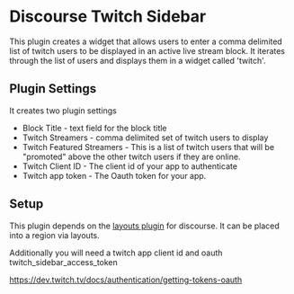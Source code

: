 # Discourse Twitch Sidebar

This plugin creates a widget that allows users to enter a comma delimited list of twitch users to be displayed in an active live stream block.
It iterates through the list of users and displays them in a widget called 'twitch'.


## Plugin Settings

It creates two plugin settings
- Block Title - text field for the block title
- Twitch Streamers - comma delimited set of twitch users to display
- Twitch Featured Streamers - This is a list of twitch users that will be "promoted" above the other twitch users if they are online.
- Twitch Client ID - The client id of your app to authenticate
- Twitch app token - The Oauth token for your app.

## Setup

This plugin depends on the [layouts plugin](https://meta.discourse.org/t/custom-layouts-plugin/55208) for discourse. It can be placed into a region via layouts.

Additionally you will need a twitch app client id and oauth twitch_sidebar_access_token

https://dev.twitch.tv/docs/authentication/getting-tokens-oauth
